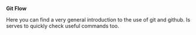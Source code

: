 **Git Flow**

Here you can find a very general introduction to the use of git and github. Is serves to quickly check useful commands too.

